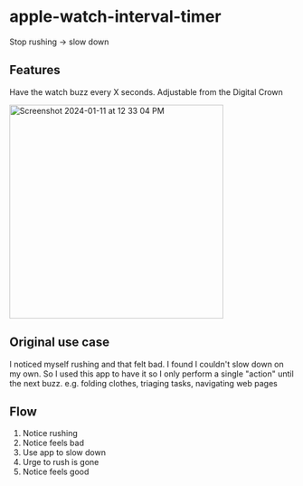 # apple-watch-interval-timer

Stop rushing → slow down

## Features

Have the watch buzz every X seconds. Adjustable from the Digital Crown

<img width="378" alt="Screenshot 2024-01-11 at 12 33 04 PM" src="https://github.com/ebanner/apple-watch-interval-timer/assets/2068912/8b771ca6-2e1c-4893-bd08-6cfd15f83676">

## Original use case

I noticed myself rushing and that felt bad. I found I couldn't slow down on my own. So I used this app to have it so I only perform a single "action" until the next buzz. e.g. folding clothes, triaging tasks, navigating web pages

## Flow

1. Notice rushing
2. Notice feels bad
3. Use app to slow down
4. Urge to rush is gone
5. Notice feels good
